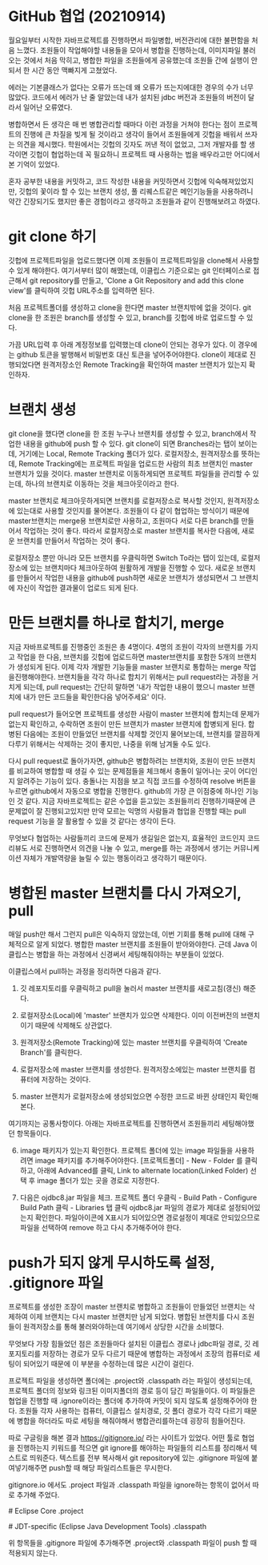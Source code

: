 # GitHub 협업 (20210914)

월요일부터 시작한 자바프로젝트를 진행하면서 파일병합, 버전관리에 대한 불편함을 처음 느꼈다.
조원들이 작업해야할 내용들을 모아서 병합을 진행하는데, 이미지파일 불러오는 것에서 처음 막히고,
병합한 파일을 조원들에게 공유했는데 조원들 간에 실행이 안되서 한 시간 동안 맥빠지게 고쳤었다.

에러는 기본클래스가 없다는 오류가 뜨는데 왜 오류가 뜨는지에대한 경우의 수가 너무 많았다.
코드에서 에러가 난 줄 알았는데 내가 설치된 jdbc 버전과 조원들의 버전이 달라서 일어난 오류였다.

병합하면서 든 생각은 매 번 병합관리할 때마다 이런 과정을 거쳐야 한다는 점이 프로젝트의 진행에
큰 차질을 빚게 될 것이라고 생각이 들어서 조원들에게 깃헙을 배워서 쓰자는 의견을 제시했다.
학원에서는 깃헙의 깃자도 꺼낸 적이 없었고, 그저 개발자를 할 생각이면 깃헙이 협업하는데 꼭 필요하니
프로젝트 때 사용하는 법을 배우라고만 어디에서 본 기억이 있었다.

혼자 공부한 내용을 커밋하고, 코드 작성한 내용을 커밋하면서 깃헙에 익숙해져있었지만,
깃헙의 꽃이라 할 수 있는 브랜치 생성, 풀 리퀘스트같은 메인기능들을 사용하려니 약간 긴장되기도 했지만
좋은 경험이라고 생각하고 조원들과 같이 진행해보려고 하였다.


# git clone 하기

깃헙에 프로젝트파일을 업로드했다면 이제 조원들이 프로젝트파일을 clone해서 사용할 수 있게 해야한다.
여기서부터 많이 해맸는데, 이클립스 기준으로는 git 인터페이스로 접근해서 git repository를 만들고,
'Clone a Git Repository and add this clone view'를 클릭하여 깃헙 URL주소를 입력하면 된다.

처음 프로젝트폴더를 생성하고 clone을 한다면 master 브랜치밖에 없을 것이다. git clone을 한 조원은
branch를 생성할 수 있고, branch를 깃헙에 바로 업로드할 수 있다.

가끔 URL입력 후 아래 계정정보를 입력했는데 clone이 안되는 경우가 있다. 이 경우에는 github 토큰을 발행해서
비밀번호 대신 토큰을 넣어주어야한다. clone이 제대로 진행되었다면 원격저장소인 Remote Tracking을 확인하여
master 브랜치가 있는지 확인하자.


# 브랜치 생성

git clone을 했다면 clone을 한 조원 누구나 브랜치를 생성할 수 있고, branch에서 작업한 내용을 github에 push 할 수 있다.
git clone이 되면 Branches라는 탭이 보이는데, 거기에는 Local, Remote Tracking 폴더가 있다.
로컬저장소, 원격저장소를 뜻하는데, Remote Tracking에는 프로젝트 파일을 업로드한 사람의 최초 브랜치인 master 브랜치가 있을 것이다.
master 브랜치로 이동하게되면 프로젝트 파일들을 관리할 수 있는데, 하나의 브랜치로 이동하는 것을 체크아웃이라고 한다.

master 브랜치로 체크아웃하게되면 브랜치를 로컬저장소로 복사할 것인지, 원격저장소에 있는대로 사용할 것인지를 물어본다.
조원들이 다 같이 협업하는 방식이기 때문에 master브랜치는 merge용 브랜치로만 사용하고, 조원마다 서로 다른 branch를 만들어서
작업하는 것이 좋다. 따라서 로컬저장소로 master 브랜치를 복사한 다음에, 새로운 브랜치를 만들어서 작업하는 것이 좋다.

로컬저장소 뿐만 아니라 모든 브랜치를 우클릭하면 Switch To라는 탭이 있는데, 로컬저장소에 있는 브랜치마다 
체크아웃하여 원활하게 개발을 진행할 수 있다.
새로운 브랜치를 만들어서 작업한 내용을 github에 push하면 새로운 브랜치가 생성되면서 그 브랜치에 자신이 작업한 결과물이
업로드 되게 된다.


# 만든 브랜치를 하나로 합치기, merge

지금 자바프로젝트를 진행중인 조원은 총 4명이다. 4명의 조원이 각자의 브랜치를 가지고 작업을 한 다음,
브랜치를 깃헙에 업로드하면 master브랜치를 포함한 5개의 브랜치가 생성되게 된다.
이제 각자 개발한 기능들을 master 브랜치로 통합하는 merge 작업을진행해야한다.
브랜치들을 각각 하나로 합치기 위해서는 pull request라는 과정을 거치게 되는데, pull request는 간단히 말하면
'내가 작업한 내용이  했으니 master 브랜치에 내가 만든 코드들을 확인한다음 넣어주세요' 이다.

pull request가 들어오면 프로젝트를 생성한 사람이 master 브랜치에 합치는데 문제가 없는지 확인하고, 수락하면
조원이 만든 브랜치가 master 브랜치에 합병되게 된다. 합병된 다음에는 조원이 만들었던 브랜치를 삭제할 것인지 물어보는데,
브랜치를 깔끔하게 다루기 위해서는 삭제하는 것이 좋지만, 나중을 위해 남겨둘 수도 있다.

다시 pull request로 돌아가자면, github은 병합하려는 브랜치와, 조원이 만든 브랜치를 비교하여 병합할 때 생길 수 있는
문제점들을 체크해서 충돌이 일어나는 곳이 어디인지 알려주는 기능이 있다. 충돌나는 지점을 보고 직접 코드를 수정하여
resolve 버튼을 누르면 github에서 자동으로 병합을 진행한다. github의 가장 큰 이점중에 하나인 기능인 것 같다.
지금 자바프로젝트는 같은 수업을 듣고있는 조원들끼리 진행하기때문에 큰 문제없이 잘 진행되고있지만 만약 모르는 익명의 사람들과
협업을 진행할 때는 pull request 기능을 잘 활용할 수 있을 것 같다는 생각이 든다.

무엇보다 협업하는 사람들끼리 코드에 문제가 생길일은 없는지, 효율적인 코드인지 코드리뷰도 서로 진행하면서 의견을 나눌 수 있고,
merge를 하는 과정에서 생기는 커뮤니케이션 자체가 개발역량을 늘릴 수 있는 행동이라고 생각하기 때문이다.


# 병합된 master 브랜치를 다시 가져오기, pull

매일 push만 해서 그런지 pull은 익숙하지 않았는데, 이번 기회를 통해 pull에 대해 구체적으로 알게 되었다.
병합한 master 브랜치를 조원들이 받아와야한다. 근데 Java 이클립스는 병합을 하는 과정에서 신경써서 세팅해줘야하는 부분들이 있었다.

이클립스에서 pull하는 과정을 정리하면 다음과 같다.

1. 깃 레포지토리를 우클릭하고 pull을 눌러서 master 브랜치를 새로고침(갱신) 해준다.

2. 로컬저장소(Local)에 'master' 브랜치가 있으면 삭제한다. 이미 이전버전의 브랜치이기 때문에 삭제해도 상관없다.

3. 원격저장소(Remote Tracking)에 있는 master 브랜치를 우클릭하여 'Create Branch'를 클릭한다.

4. 로컬저장소에 master 브랜치를 생성한다. 원격저장소에있는 master 브랜치를 컴퓨터에 저장하는 것이다.

5. master 브랜치가 로컬저장소에 생성되었으면 수정한 코드로 바뀐 상태인지 확인해본다. 

여기까지는 공통사항이다. 아래는 자바프로젝트를 진행하면서 조원들끼리 세팅해야했던 항목들이다.

6. image 패키지가 있는지 확인한다. 프로젝트 폴더에 있는 image 파일들을 사용하려면 image 패키지를 추가해주어야한다.
   [프로젝트폴더] - New - Folder 를 클릭하고, 아래에 Advanced를 클릭, Link to alternate location(Linked Folder) 선택 후 
   image 폴더가 있는 곳을 경로로 지정한다.

7. 다음은 ojdbc8.jar 파일을 체크. 프로젝트 폴더 우클릭 - Build Path - Configure Build Path 클릭 - Libraries 탭 클릭
   ojdbc8.jar 파일의 경로가 제대로 설정되어있는지 확인한다. 파일아이콘에 X표시가 되어있으면 경로설정이 제대로 안되있으므로
   파일을 선택하여 remove 하고 다시 추가해주어야 한다.



# push가 되지 않게 무시하도록 설정, .gitignore 파일

프로젝트를 생성한 조장이 master 브랜치로 병합하고 조원들이 만들었던 브랜치는 삭제하여 이제 브랜치는 다시 master
브랜치만 남게 되었다. 병합된 브랜치를 다시 조원들이 원격저장소를 통해 불러와야하는데 여기에서 상당한 시간을 소비했다.

무엇보다 가장 힘들었던 점은 조원들마다 설치된 이클립스 경로나 jdbc파일 경로, 깃 레포지토리를 저장하는 경로가 모두 다르기 때문에
병합하는 과정에서 조장의 컴퓨터로 세팅이 되어있기 때문에 이 부분을 수정하는데 많은 시간이 걸린다.

프로젝트 파일을 생성하면 폴더에는 .project와 .classpath 라는 파일이 생성되는데, 프로젝트 폴더의 정보와 링크된 이미지폴더의 경로 등이 담긴
파일들이다. 이 파일들은 협업을 진행할 때 .ignore이라는 폴더에 추가하여 커밋이 되지 않도록 설정해주어야 한다.
조원들 각자 사용하는 컴퓨터, 이클립스 설치경로, 깃 폴더 경로가 각각 다르기 때문에 병합을 하더라도 따로 세팅을 해줘야해서 
병합관리를하는데 굉장히 힘들어진다.

따로 구글링을 해본 결과 https://gitignore.io/ 라는 사이트가 있었다. 어떤 툴로 협업을 진행하는지 키워드를 적으면 
git ignore를 해야하는 파일들의 리스트를 정리해서 텍스트로 띄워준다. 텍스트를 전부 복사해서
git repository에 있는 .gitignore 파일에 붙여넣기해주면 push할 때 해당 파일리스트들은 무시한다.

gitignore.io 에서도 .project 파일과 .classpath 파일을 ignore하는 항목이 없어서 따로 추가해 주었다.

  \# Eclipse Core
  .project

  \# JDT-specific (Eclipse Java Development Tools)
  .classpath

위 항목들을 .gitignore 파일에 추가해주면 .project와 .classpath 파일이 push 할 때 적용되지 않는다.
